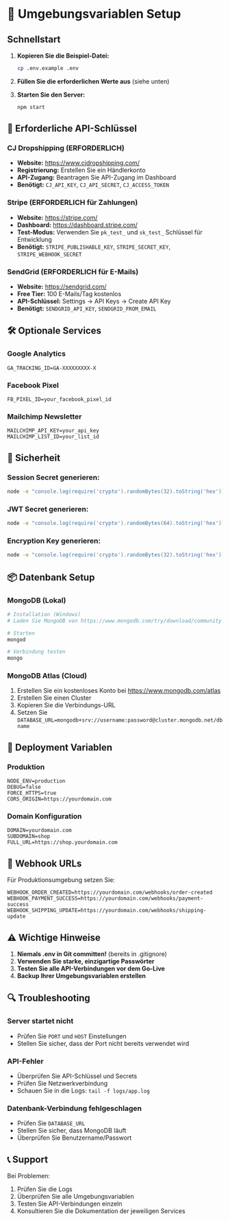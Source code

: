 # 🔧 Umgebungsvariablen Setup

## Schnellstart

1. **Kopieren Sie die Beispiel-Datei:**
   ```bash
   cp .env.example .env
   ```

2. **Füllen Sie die erforderlichen Werte aus** (siehe unten)

3. **Starten Sie den Server:**
   ```bash
   npm start
   ```

## 🔑 Erforderliche API-Schlüssel

### CJ Dropshipping (ERFORDERLICH)
- **Website:** https://www.cjdropshipping.com/
- **Registrierung:** Erstellen Sie ein Händlerkonto
- **API-Zugang:** Beantragen Sie API-Zugang im Dashboard
- **Benötigt:** `CJ_API_KEY`, `CJ_API_SECRET`, `CJ_ACCESS_TOKEN`

### Stripe (ERFORDERLICH für Zahlungen)
- **Website:** https://stripe.com/
- **Dashboard:** https://dashboard.stripe.com/
- **Test-Modus:** Verwenden Sie `pk_test_` und `sk_test_` Schlüssel für Entwicklung
- **Benötigt:** `STRIPE_PUBLISHABLE_KEY`, `STRIPE_SECRET_KEY`, `STRIPE_WEBHOOK_SECRET`

### SendGrid (ERFORDERLICH für E-Mails)
- **Website:** https://sendgrid.com/
- **Free Tier:** 100 E-Mails/Tag kostenlos
- **API-Schlüssel:** Settings → API Keys → Create API Key
- **Benötigt:** `SENDGRID_API_KEY`, `SENDGRID_FROM_EMAIL`

## 🛠️ Optionale Services

### Google Analytics
```env
GA_TRACKING_ID=GA-XXXXXXXXX-X
```

### Facebook Pixel
```env
FB_PIXEL_ID=your_facebook_pixel_id
```

### Mailchimp Newsletter
```env
MAILCHIMP_API_KEY=your_api_key
MAILCHIMP_LIST_ID=your_list_id
```

## 🔐 Sicherheit

### Session Secret generieren:
```bash
node -e "console.log(require('crypto').randomBytes(32).toString('hex'))"
```

### JWT Secret generieren:
```bash
node -e "console.log(require('crypto').randomBytes(64).toString('hex'))"
```

### Encryption Key generieren:
```bash
node -e "console.log(require('crypto').randomBytes(32).toString('hex'))"
```

## 📦 Datenbank Setup

### MongoDB (Lokal)
```bash
# Installation (Windows)
# Laden Sie MongoDB von https://www.mongodb.com/try/download/community herunter

# Starten
mongod

# Verbindung testen
mongo
```

### MongoDB Atlas (Cloud)
1. Erstellen Sie ein kostenloses Konto bei https://www.mongodb.com/atlas
2. Erstellen Sie einen Cluster
3. Kopieren Sie die Verbindungs-URL
4. Setzen Sie `DATABASE_URL=mongodb+srv://username:password@cluster.mongodb.net/dbname`

## 🚀 Deployment Variablen

### Produktion
```env
NODE_ENV=production
DEBUG=false
FORCE_HTTPS=true
CORS_ORIGIN=https://yourdomain.com
```

### Domain Konfiguration
```env
DOMAIN=yourdomain.com
SUBDOMAIN=shop
FULL_URL=https://shop.yourdomain.com
```

## 📝 Webhook URLs

Für Produktionsumgebung setzen Sie:
```env
WEBHOOK_ORDER_CREATED=https://yourdomain.com/webhooks/order-created
WEBHOOK_PAYMENT_SUCCESS=https://yourdomain.com/webhooks/payment-success
WEBHOOK_SHIPPING_UPDATE=https://yourdomain.com/webhooks/shipping-update
```

## ⚠️ Wichtige Hinweise

1. **Niemals .env in Git committen!** (bereits in .gitignore)
2. **Verwenden Sie starke, einzigartige Passwörter**
3. **Testen Sie alle API-Verbindungen vor dem Go-Live**
4. **Backup Ihrer Umgebungsvariablen erstellen**

## 🔍 Troubleshooting

### Server startet nicht
- Prüfen Sie `PORT` und `HOST` Einstellungen
- Stellen Sie sicher, dass der Port nicht bereits verwendet wird

### API-Fehler
- Überprüfen Sie API-Schlüssel und Secrets
- Prüfen Sie Netzwerkverbindung
- Schauen Sie in die Logs: `tail -f logs/app.log`

### Datenbank-Verbindung fehlgeschlagen
- Prüfen Sie `DATABASE_URL`
- Stellen Sie sicher, dass MongoDB läuft
- Überprüfen Sie Benutzername/Passwort

## 📞 Support

Bei Problemen:
1. Prüfen Sie die Logs
2. Überprüfen Sie alle Umgebungsvariablen
3. Testen Sie API-Verbindungen einzeln
4. Konsultieren Sie die Dokumentation der jeweiligen Services
